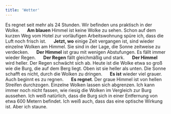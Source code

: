 ```yaml
---
title: 'Wetter'
---
```


Es regnet seit mehr als 24 Stunden. Wir befinden uns praktisch in der Wolke.
&nbsp;&nbsp;&nbsp;&nbsp; **Am blauen** Himmel ist keine Wolke zu sehen. Schon auf dem kurzen Weg vom Hotel zur vorläufigen Arbeitswohnung spüre ich, dass die Luft noch frisch ist.  &nbsp;&nbsp;&nbsp;&nbsp;  **Jetzt, wo** einige Zeit vergangen ist, sind wieder einzelne Wolken am Himmel. Sie sind in der Lage, die Sonne zeitweise zu verdecken.  &nbsp;&nbsp;&nbsp;&nbsp;  **Der Himmel** ist grau mit wenigen Abstufungen. Es fällt immer wieder Regen. &nbsp;&nbsp;&nbsp;&nbsp;   **Der Regen** fällt gleichmäßig und stark. &nbsp;&nbsp;&nbsp;&nbsp;   **Der Himmel** wird heller. Der Regen schwächt sich ab. Heute ist die Wolke etwa so groß wie die Burg, die auf dem Berg liegt. Oben ist sie heller als unten. Die Sonne schafft es nicht, durch die Wolken zu dringen.  &nbsp;&nbsp;&nbsp;&nbsp;   **Es ist** wieder viel grauer. Auch beginnt es zu regnen.    &nbsp;&nbsp;&nbsp;&nbsp; **Es regnet**. Der graue Himmel ist von hellen Streifen durchzogen. Einzelne Wolken lassen sich abgrenzen. Ich kann immer noch nicht fassen, wie riesig die Wolken im Vergleich zur Burg aussehen. Ich weiß natürlich, dass die Burg sich in einer Entfernung von etwa 600 Metern befindet. Ich weiß auch, dass das eine optische Wirkung ist. Aber ich staune.
